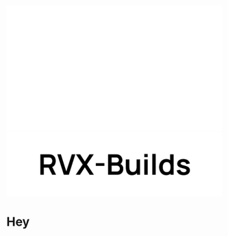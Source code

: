 <picture>
  <source media="(prefers-color-scheme: light)" srcset="https://raw.githubusercontent.com/IMXEren/rvx-builds/main/rvx-builds/logo_big_light-bg.svg.svg">
  <source media="(prefers-color-scheme: dark)" srcset="https://raw.githubusercontent.com/IMXEren/rvx-builds/main/rvx-builds/logo_big_dark-bg.svg">
  <img alt="rvx-builds_logo" src="https://raw.githubusercontent.com/IMXEren/rvx-builds/main/rvx-builds/logo_big_dark-bg.svg" width="982" height="292">
</picture>

<picture>
    <source
      media="(prefers-color-scheme: dark)"
      srcset="https://raw.githubusercontent.com/IMXEren/rvx-builds/main/rvx-builds/logo_big_dark-bg.svg"
    >
    <img 
      src="https://raw.githubusercontent.com/IMXEren/rvx-builds/main/rvx-builds/logo_big_light-bg.svg"
    >
</picture>



# Hey
